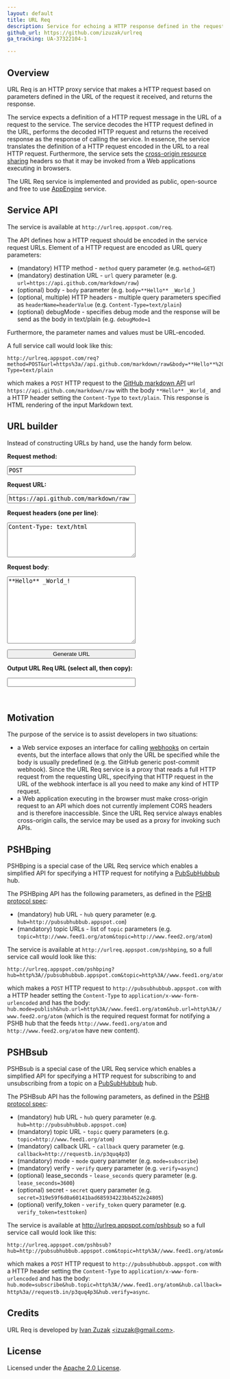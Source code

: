 ```yaml
---
layout: default
title: URL Req
description: Service for echoing a HTTP response defined in the request
github_url: https://github.com/izuzak/urlreq
ga_tracking: UA-37322104-1

---
```


Overview
--------

URL Req is an HTTP proxy service that makes a HTTP request based on parameters defined in the URL of the request it received, and returns the response.

The service expects a definition of a HTTP request message in the URL of a request to the service. The service decodes the HTTP request defined in the URL, performs the decoded HTTP request and returns the received response as the response of calling the service. In essence, the service translates the definition of a HTTP request encoded in the URL to a real HTTP request. Furthermore, the service sets the [cross-origin resource sharing](http://www.w3.org/TR/cors/) headers so that it may be invoked from a Web applications executing in browsers.

The URL Req service is implemented and provided as public, open-source and free to use [AppEngine](http://code.google.com/appengine/) service.

Service API
-----------

The service is available at `http://urlreq.appspot.com/req`.

The API defines how a HTTP request should be encoded in the service request URLs. Element of a HTTP request are encoded as URL query parameters:

* (mandatory) HTTP method - `method` query parameter (e.g. `method=GET`)
* (mandatory) destination URL - `url` query parameter (e.g. `url=https://api.github.com/markdown/raw`)
* (optional) body - `body` parameter (e.g. `body=**Hello** _World_`)
* (optional, multiple) HTTP headers - multiple query parameters specified as `headerName=headerValue` (e.g. `Content-Type=text/plain`)
* (optional) debugMode - specifies debug mode and the response will be send as the body in text/plain (e.g. `debugMode=1`

Furthermore, the parameter names and values must be URL-encoded.

A full service call would look like this:

    http://urlreq.appspot.com/req?method=POST&url=https%3a//api.github.com/markdown/raw&body=**Hello**%20_World_&Content-Type=text/plain

which makes a `POST` HTTP request to the [GitHub markdown API](http://developer.github.com/v3/markdown/) url `https://api.github.com/markdown/raw` with the body `**Hello** _World_` and a HTTP header setting the `Content-Type` to `text/plain`. This response is HTML rendering of the input Markdown text.

URL builder
-----------

Instead of constructing URLs by hand, use the handy form below.

<div>
  <script type="text/javascript">
  String.prototype.trim = function () {
    return this.replace(/^\s*(\S*(\s+\S+)*)\s*$/, "$1");
  };

  var urlreq = function() {

    function getReqURL(params) {
      var requrl = "http://urlreq.appspot.com/req?";
      requrl += "method=" + params.method;
      requrl += "&url=" + encodeURIComponent(params.url);

      if (params.headers) {
        for (var key in params.headers) {
          requrl += "&" + encodeURIComponent(key) + "=" + encodeURIComponent(params.headers[key]);
        }
      }

      if (params.body) {
        requrl += "&body=" + encodeURIComponent(params.body);
      }

      return requrl;
    }

    return {
      getReqURL : getReqURL
    };
  }();

  function generate() {
    _gaq.push(['_trackEvent', 'URL builder', 'createURL'])

    var requestMethod = document.getElementById("requestMethod").value;
    var requestUrl = document.getElementById("requestUrl").value;

    var requestHeaders = document.getElementById("requestHeaders").value.split("\n");
    var requestHeadersObject = {};
    for (var i=0; i<requestHeaders.length; i++) {
      var hdr = requestHeaders[i].split(":");
      requestHeadersObject[hdr[0].trim()] = hdr[1].trim();
    }

    var requestBody = document.getElementById("requestBody").value;

    var params = {
      "method" : requestMethod,
      "method" : requestUrl,
      "headers" : requestHeadersObject,
      "body" : requestBody,
    };

    var outputUrl = urlreq.getReqURL(params);
    var outputTestingUrl = outputUrl + "&debugMode=1";

    document.getElementById("outputUrl").value = outputUrl;

    var outputUrlText = outputUrl.length > 60 ? outputUrl.substring(0,57) + "..." : outputUrl;
    var testingUrlText = outputTestingUrl.length > 60 ? outputTestingUrl.substring(0,57) + "..." : outputTestingUrl;
    document.getElementById("navigateToURL").innerHTML = "Click the following link to navigate the generated URL:<br><a target=\"_blank\" href=\"" + outputUrl + "\" >" + outputUrlText + "</a>";
    document.getElementById("testingURL").innerHTML = "Click the following link to see the complete HTTP response:<br><a target=\"_blank\" href=\"" + outputTestingUrl + "\" >" + testingUrlText + "</a>";
  }
  </script>
</div>

<div id="wikicontent"> <p>
<b><label for="requestMethod">Request method:</label></b></p><p>
<input style="width:300px; font-family:monospace" name="requestMethod" id="requestMethod" type="text" value="POST"/>

</p><p><b><label for="requestUrl">Request URL:</label></b></p><p>
<input style="width:300px; font-family:monospace" name="requestUrl" id="requestUrl" type="text" value="https://api.github.com/markdown/raw"/>

</p><p><label for="requestHeaders"><b>Request headers (one per line)</b>:</label></p><p>
<textarea id="requestHeaders" name="requestHeaders" style="width:300px" rows="5" cols="20">Content-Type: text/html</textarea>

</p><p><label for="requestBody"><b>Request body</b>:</label></p><p>
<textarea id="requestBody" name="requestBody" style="width:300px" rows="10" cols="20">**Hello** _World_!</textarea>

</p><p><button style="width:300px" name="genBtn" id="genBtn" onclick="generate();">Generate URL</button>

</p><p><b><label for="outputUrl">Output URL Req URL (select all, then copy):</label></b></p><p>
<input style="width:300px" name="outputUrl" id="outputUrl" type="text" value="">
</p>
<div id="navigateToURL">
</div><br>
<div id="testingURL">
</div>
</div>

Motivation
----------

The purpose of the service is to assist developers in two situations:

* a Web service exposes an interface for calling [webhooks](http://en.wikipedia.org/wiki/Webhook) on certain events, but the interface allows that only the URL be specified while the body is usually predefined (e.g. the GitHub generic post-commit webhook). Since the URL Req service is a proxy that reads a full HTTP request from the requesting URL, specifying that HTTP request in the URL of the webhook interface is all you need to make any kind of HTTP request.
* a Web application executing in the browser must make cross-origin request to an API which does not currently implement CORS headers and is therefore inaccessible. Since the URL Req service always enables cross-origin calls, the service may be used as a proxy for invoking such APIs.

PSHBping
--------

PSHBping is a special case of the URL Req service which enables a simplified API for specifying a HTTP request for notifying a [PubSubHubbub](http://pubsubhubbub.googlecode.com) hub.

The PSHBping API has the following parameters, as defined in the [PSHB protocol spec](http://pubsubhubbub.googlecode.com/svn/trunk/pubsubhubbub-core-0.3.html):

* (mandatory) hub URL - `hub` query parameter (e.g. `hub=http://pubsubhubbub.appspot.com`)
* (mandatory) topic URLs - list of `topic` parameters (e.g. `topic=http://www.feed1.org/atom&topic=http://www.feed2.org/atom`)

The service is available at `http://urlreq.appspot.com/pshbping`, so a full service call would look like this:

    http://urlreq.appspot.com/pshbping?hub=http%3A//pubsubhubbub.appspot.com&topic=http%3A//www.feed1.org/atom&topic=http%3A//www.feed2.org/atom

which makes a `POST` HTTP request to `http://pubsubhubbub.appspot.com` with a HTTP header setting the `Content-Type` to `application/x-www-form-urlencoded` and has the body: `hub.mode=publish&hub.url=http%3A//www.feed1.org/atom&hub.url=http%3A//www.feed2.org/atom` (which is the required request format for notifying a PSHB hub that the feeds `http://www.feed1.org/atom` and `http://www.feed2.org/atom` have new content).

PSHBsub
--------

PSHBsub is a special case of the URL Req service which enables a simplified API for specifying a HTTP request for subscribing to and unsubscribing from a topic on a [PubSubHubbub](http://pubsubhubbub.googlecode.com) hub.

The PSHBsub API has the following parameters, as defined in the [PSHB protocol spec](http://pubsubhubbub.googlecode.com/svn/trunk/pubsubhubbub-core-0.3.html):

* (mandatory) hub URL - `hub` query parameter (e.g. `hub=http://pubsubhubbub.appspot.com`)
* (mandatory) topic URL - `topic` query parameters (e.g. `topic=http://www.feed1.org/atom`)
* (mandatory) callback URL - `callback` query parameter (e.g. `callback=http://requestb.in/p3quq4p3`)
* (mandatory) mode - `mode` query parameter (e.g. `mode=subscribe`)
* (mandatory) verify - `verify` query parameter (e.g. `verify=async`)
* (optional) lease_seconds - `lease_seconds` query parameter (e.g. `lease_seconds=3600`)
* (optional) secret - `secret` query parameter (e.g. `secret=319e59f6d0a60141bad685934223bb4522e24805`)
* (optional) verify_token - `verify_token` query parameter (e.g. `verify_token=testtoken`)

The service is available at http://urlreq.appspot.com/pshbsub so a full service call would look like this:

    http://urlreq.appspot.com/pshbsub?hub=http://pubsubhubbub.appspot.com&topic=http%3A//www.feed1.org/atom&callback=http%3a//requestb.in/p3quq4p3&mode=subscribe&verify=async

which makes a `POST` HTTP request to `http://pubsubhubbub.appspot.com` with a HTTP header setting the `Content-Type` to `application/x-www-form-urlencoded` and has the body: `hub.mode=subscribe&hub.topic=http%3A//www.feed1.org/atom&hub.callback=http%3a//requestb.in/p3quq4p3&hub.verify=async`.

Credits
-------

URL Req is developed by [Ivan Zuzak](http://ivanzuzak.info) [&lt;izuzak@gmail.com&gt;](mailto:izuzak@gmail.com).

License
-------

Licensed under the [Apache 2.0 License](https://github.com/izuzak/urlreq/blob/master/LICENSE).
